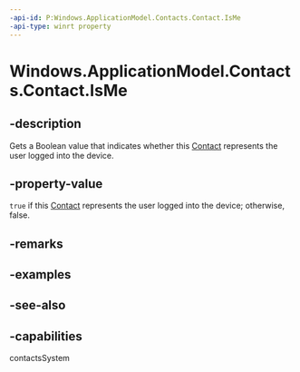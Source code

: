 ```yaml
---
-api-id: P:Windows.ApplicationModel.Contacts.Contact.IsMe
-api-type: winrt property
---
```


<!-- Property syntax
public bool IsMe { get; }
-->

# Windows.ApplicationModel.Contacts.Contact.IsMe

## -description

Gets a Boolean value that indicates whether this [Contact](contact.md) represents the user logged into the device.

## -property-value

`true` if this [Contact](contact.md) represents the user logged into the device; otherwise, false.

## -remarks

## -examples

## -see-also

## -capabilities

contactsSystem
